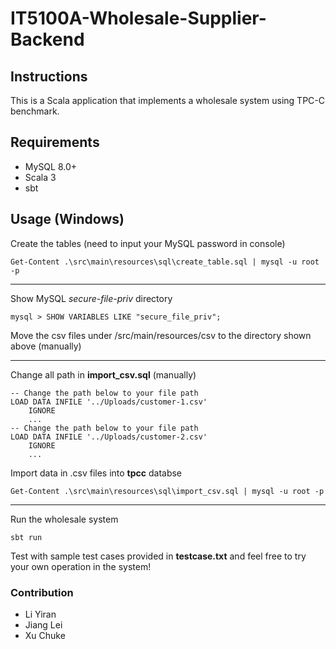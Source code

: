 # IT5100A-Wholesale-Supplier-Backend

## Instructions
This is a Scala application that implements a wholesale system using TPC-C benchmark.

## Requirements
- MySQL 8.0+
- Scala 3
- sbt

## Usage (Windows)
Create the tables (need to input your MySQL password in console)
```shell
Get-Content .\src\main\resources\sql\create_table.sql | mysql -u root -p
```
---
Show MySQL *secure-file-priv* directory
```mysql
mysql > SHOW VARIABLES LIKE "secure_file_priv";
```
Move the csv files under /src/main/resources/csv to the directory shown above (manually)  

---
Change all path in **import_csv.sql** (manually)
```mysql
-- Change the path below to your file path
LOAD DATA INFILE '../Uploads/customer-1.csv'
    IGNORE
    ...
-- Change the path below to your file path
LOAD DATA INFILE '../Uploads/customer-2.csv'
    IGNORE
    ...
```
Import data in .csv files into **tpcc** databse
```shell
Get-Content .\src\main\resources\sql\import_csv.sql | mysql -u root -p
```
---
Run the wholesale system
```shell
sbt run
```
Test with sample test cases provided in **testcase.txt** 
and feel free to try your own operation in the system!
### Contribution
- Li Yiran
- Jiang Lei
- Xu Chuke
